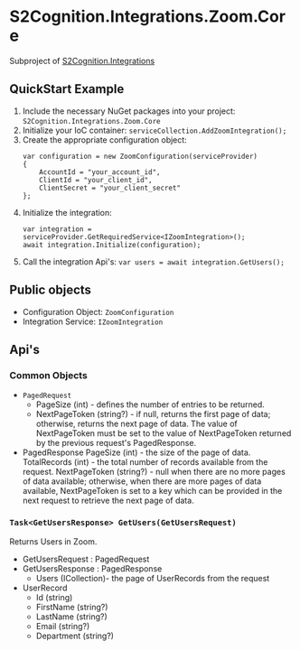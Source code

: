 ﻿#  S2Cognition.Integrations.Zoom.Core

Subproject of [S2Cognition.Integrations](../readme.md)

## QuickStart Example

1. Include the necessary NuGet packages into your project: `S2Cognition.Integrations.Zoom.Core`
2. Initialize your IoC container: `serviceCollection.AddZoomIntegration();`
3. Create the appropriate configuration object:
    ```
    var configuration = new ZoomConfiguration(serviceProvider)
    {
        AccountId = "your_account_id",
        ClientId = "your_client_id",
        ClientSecret = "your_client_secret"
    };
    ```
4. Initialize the integration:
    ```
    var integration = serviceProvider.GetRequiredService<IZoomIntegration>();
    await integration.Initialize(configuration);
    ```
5. Call the integration Api's: `var users = await integration.GetUsers();`

## Public objects

* Configuration Object: `ZoomConfiguration`
* Integration Service: `IZoomIntegration`

## Api's

### Common Objects

* `PagedRequest`
  * PageSize (int) - defines the number of entries to be returned.
  * NextPageToken (string?) - if null, returns the first page of data; otherwise, returns the next page of data.  The value of NextPageToken must be set to the value of NextPageToken returned by the previous request's PagedResponse.
* PagedResponse
    PageSize (int) - the size of the page of data.
    TotalRecords (int) - the total number of records available from the request.
    NextPageToken (string?) - null when there are no more pages of data available; otherwise, when there are more pages of data available, NextPageToken is set to a key which can be provided in the next request to retrieve the next page of data.

### `Task<GetUsersResponse> GetUsers(GetUsersRequest)`

Returns Users in Zoom.

* GetUsersRequest : PagedRequest
* GetUsersResponse : PagedResponse
  * Users (ICollection<UserRecord>)- the page of UserRecords from the request
* UserRecord
  * Id (string)
  * FirstName (string?)
  * LastName (string?)
  * Email (string?)
  * Department (string?)
